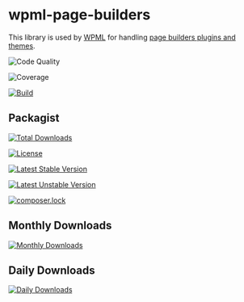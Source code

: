# wpml-page-builders
This library is used by [WPML](https://wpml.org) for handling [page builders plugins and themes](https://wpml.org/documentation/translating-your-contents/page-builders/).

![Code Quality](https://scrutinizer-ci.com/g/OnTheGoSystems/wpml-page-builders/badges/quality-score.png?b=master)

![Coverage](https://scrutinizer-ci.com/g/OnTheGoSystems/wpml-page-builders/badges/coverage.png?b=master)

[![Build](https://scrutinizer-ci.com/g/OnTheGoSystems/wpml-page-builders/badges/build.png?b=master)](https://scrutinizer-ci.com/g/OnTheGoSystems/wpml-page-builders/build-status/master)

## Packagist

[![Total Downloads](https://poser.pugx.org/wpml/page-builders/downloads)](https://packagist.org/packages/wpml/page-builders)

[![License](https://poser.pugx.org/wpml/page-builders/license)](https://packagist.org/packages/wpml/page-builders)

[![Latest Stable Version](https://poser.pugx.org/wpml/page-builders/v/stable)](https://packagist.org/packages/wpml/page-builders)

[![Latest Unstable Version](https://poser.pugx.org/wpml/page-builders/v/unstable)](https://packagist.org/packages/wpml/page-builders)

[![composer.lock](https://poser.pugx.org/wpml/page-builders/composerlock)](https://packagist.org/packages/wpml/page-builders)

## Monthly Downloads
[![Monthly Downloads](https://poser.pugx.org/wpml/page-builders/d/monthly)](https://packagist.org/packages/wpml/page-builders)

## Daily Downloads
[![Daily Downloads](https://poser.pugx.org/wpml/page-builders/d/daily)](https://packagist.org/packages/wpml/page-builders)
